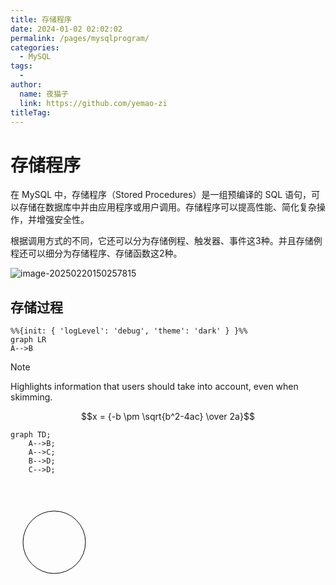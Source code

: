 ```yaml
---
title: 存储程序
date: 2024-01-02 02:02:02
permalink: /pages/mysqlprogram/
categories:
  - MySQL
tags:
  - 
author: 
  name: 夜猫子
  link: https://github.com/yemao-zi
titleTag: 
---
```


# 存储程序

在 MySQL 中，存储程序（Stored Procedures）是一组预编译的 SQL 语句，可以存储在数据库中并由应用程序或用户调用。存储程序可以提高性能、简化复杂操作，并增强安全性。

<!-- more -->

根据调用方式的不同，它还可以分为存储例程、触发器、事件这3种。并且存储例程还可以细分为存储程序、存储函数这2种。

![image-20250220150257815](https://s2.loli.net/2025/02/20/1MjEkovsyaTcYIX.png)

## 存储过程

```mermaid
%%{init: { 'logLevel': 'debug', 'theme': 'dark' } }%%
graph LR
A-->B
```

> [!NOTE]  
> Highlights information that users should take into account, even when skimming.

```math
x = {-b \pm \sqrt{b^2-4ac} \over 2a}
```

```mermaid
graph TD;
    A-->B;
    A-->C;
    B-->D;
    C-->D;
```



<svg width="140" height="170">         <title>SVG Sample</title>         <desc>This is a sample to use SVG in markdown on the website cnblogs.</desc>         <circle cx="70" cy="95" r="50" style="stroke: black; fill: none;"/>       </svg>
